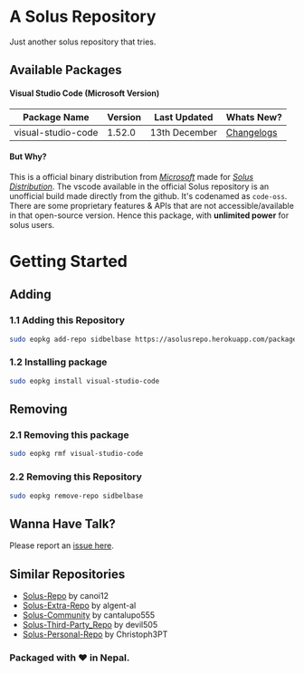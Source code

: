 # A Solus Repository

Just another solus repository that tries.

## Available Packages

#### Visual Studio Code (Microsoft Version)

| Package Name | Version | Last Updated | Whats New?
|-|-|-|-|
| visual-studio-code | 1.52.0 | 13th December | [Changelogs](https://github.com/microsoft/vscode/releases/tag/1.52.0) |

#### But Why?

This is a official binary distribution from [*Microsoft*](https://code.visualstudio.com/) made for [*Solus Distribution*](https://getsol.us/home/). The vscode available in the official Solus repository is an unofficial build made directly from the github. It's codenamed as `code-oss`. There are some proprietary features & APIs that are not accessible/available in that open-source version. Hence this package, with **unlimited power** for solus users.


# Getting Started

## Adding

### 1.1 Adding this Repository

```bash
sudo eopkg add-repo sidbelbase https://asolusrepo.herokuapp.com/packages/eopkg-index.xml.xz
```

### 1.2 Installing package

```bash
sudo eopkg install visual-studio-code
```

## Removing

### 2.1 Removing this package

```bash
sudo eopkg rmf visual-studio-code
```

### 2.2 Removing this Repository

```bash
sudo eopkg remove-repo sidbelbase
```

## Wanna Have Talk?

Please report an [issue here](https://github.com/sidbelbase/a-solus-repo/issues/new).

## Similar Repositories

*  [Solus-Repo](https://github.com/canoi12/solus-repo) by canoi12
*  [Solus-Extra-Repo](https://github.com/algent-al/solus-extra-repo) by algent-al
*  [Solus-Community](https://github.com/cantalupo555/repo-solus) by cantalupo555
*  [Solus-Third-Party_Repo](https://gitlab.com/devil505/solus-3rd-party-repo) by devil505
*  [Solus-Personal-Repo](https://github.com/Christoph3PT/solus-personal-repo) by Christoph3PT

### Packaged with ❤️ in Nepal.
